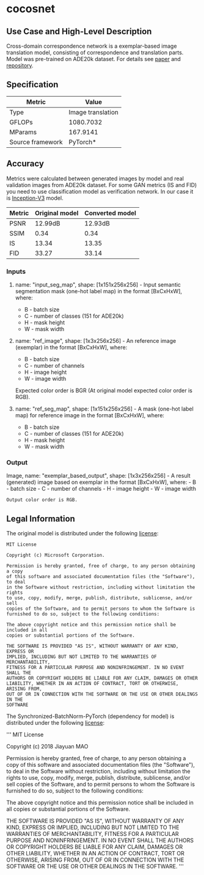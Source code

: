 # cocosnet

## Use Case and High-Level Description

Cross-domain correspondence network is a exemplar-based image translation model, consisting of correspondence and translation parts. Model was pre-trained on ADE20k dataset.
For details see [paper](https://arxiv.org/pdf/2004.05571) and [repository](https://github.com/microsoft/CoCosNet).

## Specification

| Metric                          | Value                                     |
|---------------------------------|-------------------------------------------|
| Type                            | Image translation                         |
| GFLOPs                          | 1080.7032                                 |
| MParams                         | 167.9141                                  |
| Source framework                | PyTorch\*                                 |

## Accuracy

Metrics were calculated between generated images by model and real validation images from ADE20k dataset.
For some GAN metrics (IS and FID) you need to use classification model as verification network.
In our case it is [Inception-V3](../googlenet-v3/googlenet-v3.md) model.

| Metric | Original model | Converted model |
| ------ | -------------- | --------------- |
| PSNR   | 12.99dB        | 12.93dB         |
| SSIM   | 0.34           | 0.34            |
| IS     | 13.34          | 13.35           |
| FID    | 33.27          | 33.14           |

### Inputs

1. name: "input_seg_map", shape: [1x151x256x256] - Input semantic segmentation mask (one-hot label map) in the format [BxCxHxW],
   where:
    - B - batch size
    - C - number of classes (151 for ADE20k)
    - H - mask height
    - W - mask width

2. name: "ref_image", shape: [1x3x256x256] - An reference image (exemplar) in the format [BxCxHxW],
   where:
    - B - batch size
    - C - number of channels
    - H - image height
    - W - image width

    Expected color order is BGR (At original model expected color order is RGB).

3. name: "ref_seg_map", shape: [1x151x256x256] - A mask (one-hot label map) for reference image in the format [BxCxHxW],
   where:
    - B - batch size
    - C - number of classes (151 for ADE20k)
    - H - mask height
    - W - mask width

### Output

Image, name: "exemplar_based_output", shape: [1x3x256x256] - A result (generated) image based on exemplar in the format [BxCxHxW],
   where:
    - B - batch size
    - C - number of channels
    - H - image height
    - W - image width

    Output color order is RGB.

## Legal Information

The original model is distributed under the following
[license](https://github.com/microsoft/CoCosNet/blob/master/LICENSE):

```
MIT License

Copyright (c) Microsoft Corporation.

Permission is hereby granted, free of charge, to any person obtaining a copy
of this software and associated documentation files (the "Software"), to deal
in the Software without restriction, including without limitation the rights
to use, copy, modify, merge, publish, distribute, sublicense, and/or sell
copies of the Software, and to permit persons to whom the Software is
furnished to do so, subject to the following conditions:

The above copyright notice and this permission notice shall be included in all
copies or substantial portions of the Software.

THE SOFTWARE IS PROVIDED "AS IS", WITHOUT WARRANTY OF ANY KIND, EXPRESS OR
IMPLIED, INCLUDING BUT NOT LIMITED TO THE WARRANTIES OF MERCHANTABILITY,
FITNESS FOR A PARTICULAR PURPOSE AND NONINFRINGEMENT. IN NO EVENT SHALL THE
AUTHORS OR COPYRIGHT HOLDERS BE LIABLE FOR ANY CLAIM, DAMAGES OR OTHER
LIABILITY, WHETHER IN AN ACTION OF CONTRACT, TORT OR OTHERWISE, ARISING FROM,
OUT OF OR IN CONNECTION WITH THE SOFTWARE OR THE USE OR OTHER DEALINGS IN THE
SOFTWARE
```

The Synchronized-BatchNorm-PyTorch (dependency for model) is distributed under the following
[license](https://github.com/vacancy/Synchronized-BatchNorm-PyTorch/blob/master/LICENSE):

'''
MIT License

Copyright (c) 2018 Jiayuan MAO

Permission is hereby granted, free of charge, to any person obtaining a copy
of this software and associated documentation files (the "Software"), to deal
in the Software without restriction, including without limitation the rights
to use, copy, modify, merge, publish, distribute, sublicense, and/or sell
copies of the Software, and to permit persons to whom the Software is
furnished to do so, subject to the following conditions:

The above copyright notice and this permission notice shall be included in all
copies or substantial portions of the Software.

THE SOFTWARE IS PROVIDED "AS IS", WITHOUT WARRANTY OF ANY KIND, EXPRESS OR
IMPLIED, INCLUDING BUT NOT LIMITED TO THE WARRANTIES OF MERCHANTABILITY,
FITNESS FOR A PARTICULAR PURPOSE AND NONINFRINGEMENT. IN NO EVENT SHALL THE
AUTHORS OR COPYRIGHT HOLDERS BE LIABLE FOR ANY CLAIM, DAMAGES OR OTHER
LIABILITY, WHETHER IN AN ACTION OF CONTRACT, TORT OR OTHERWISE, ARISING FROM,
OUT OF OR IN CONNECTION WITH THE SOFTWARE OR THE USE OR OTHER DEALINGS IN THE
SOFTWARE.
'''
